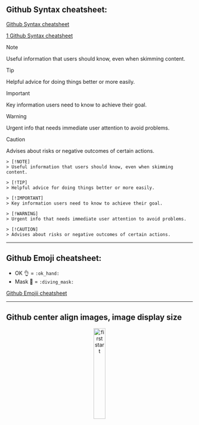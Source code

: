 ## Github Syntax cheatsheet:
[Github Syntax cheatsheet](https://docs.github.com/de/get-started/writing-on-github/getting-started-with-writing-and-formatting-on-github/basic-writing-and-formatting-syntax)

[1 Github Syntax cheatsheet](https://github.com/lifeparticle/Markdown-Cheatsheet)

> [!NOTE]
> Useful information that users should know, even when skimming content.

> [!TIP]
> Helpful advice for doing things better or more easily.

> [!IMPORTANT]
> Key information users need to know to achieve their goal.

> [!WARNING]
> Urgent info that needs immediate user attention to avoid problems.

> [!CAUTION]
> Advises about risks or negative outcomes of certain actions.

```
> [!NOTE]
> Useful information that users should know, even when skimming content.

> [!TIP]
> Helpful advice for doing things better or more easily.

> [!IMPORTANT]
> Key information users need to know to achieve their goal.

> [!WARNING]
> Urgent info that needs immediate user attention to avoid problems.

> [!CAUTION]
> Advises about risks or negative outcomes of certain actions.

```
----

## Github Emoji cheatsheet:
- OK :ok_hand: = `:ok_hand:`
- Mask 🤿 = `:diving_mask:`

[Github Emojii cheatsheet](https://github.com/ikatyang/emoji-cheat-sheet/blob/master/README.md) 

----

## Github center align images, image display size


<p align="center" width="100%">
    <img width="25%" src="https://github.com/user-attachments/assets/91d50e8e-3aa6-418a-b091-d97c9c29079f" alt="first start">
</p>
